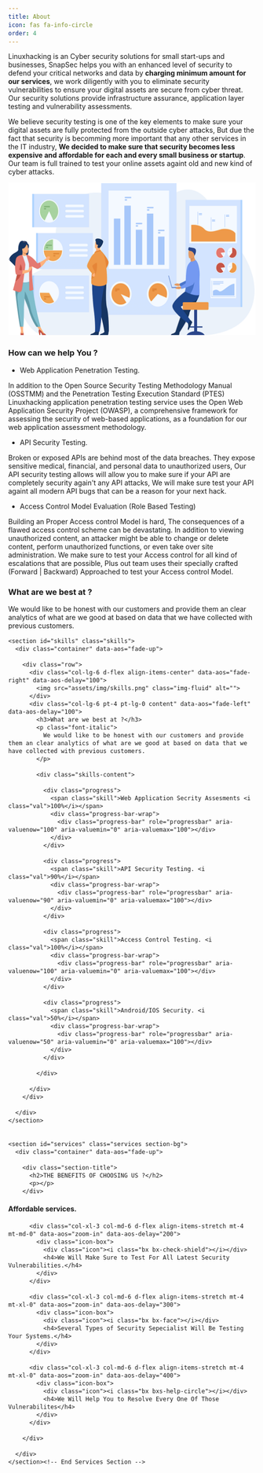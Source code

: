 ```yaml
---
title: About
icon: fas fa-info-circle
order: 4
---
```


Linuxhacking is an Cyber security solutions for small start-ups and businesses, SnapSec helps you with an enhanced level of security to defend your critical networks and data by **charging minimum amount for our services**, we work diligently with you to eliminate security vulnerabilities to ensure your digital assets are secure from cyber threat. Our security solutions provide infrastructure assurance, application layer testing and vulnerability assessments.

We believe security testing is one of the key elements to make sure your digital assets are fully protected from the outside cyber attacks, But due the fact that security is becomming more important that any other services in the IT industry, **We decided to make sure that security becomes less expensive and affordable for each and every small business or startup**. Our team is full trained to test your online assets againt old and new kind of cyber attacks.

![skills](/assets/img/favicons/skills.png)

### How can we help You ?

- Web Application Penetration Testing.

In addition to the Open Source Security Testing Methodology Manual (OSSTMM) and the Penetration Testing Execution Standard (PTES) Linuxhacking application penetration testing service uses the Open Web Application Security Project (OWASP), a comprehensive framework for assessing the security of web-based applications, as a foundation for our web application assessment methodology.

- API Security Testing.

Broken or exposed APIs are behind most of the data breaches. They expose sensitive medical, financial, and personal data to unauthorized users, Our API security testing allows will allow you to make sure if your API are completely security again't any API attacks, We will make sure test your API againt all modern API bugs that can be a reason for your next hack.

- Access Control Model Evaluation (Role Based Testing)

Building an Proper Access control Model is hard, The consequences of a flawed access control scheme can be devastating. In addition to viewing unauthorized content, an attacker might be able to change or delete content, perform unauthorized functions, or even take over site administration. We make sure to test your Access control for all kind of escalations that are possible, Plus out team uses their specially crafted (Forward | Backward) Approached to test your Access control Model.

### What are we best at ?

We would like to be honest with our customers and provide them an clear analytics of what are we good at based on data that we have collected with previous customers.


    <section id="skills" class="skills">
      <div class="container" data-aos="fade-up">

        <div class="row">
          <div class="col-lg-6 d-flex align-items-center" data-aos="fade-right" data-aos-delay="100">
            <img src="assets/img/skills.png" class="img-fluid" alt="">
          </div>
          <div class="col-lg-6 pt-4 pt-lg-0 content" data-aos="fade-left" data-aos-delay="100">
            <h3>What are we best at ?</h3>
            <p class="font-italic">
              We would like to be honest with our customers and provide them an clear analytics of what are we good at based on data that we have collected with previous customers.
            </p>

            <div class="skills-content">

              <div class="progress">
                <span class="skill">Web Application Secrity Assesments <i class="val">100%</i></span>
                <div class="progress-bar-wrap">
                  <div class="progress-bar" role="progressbar" aria-valuenow="100" aria-valuemin="0" aria-valuemax="100"></div>
                </div>
              </div>

              <div class="progress">
                <span class="skill">API Security Testing. <i class="val">90%</i></span>
                <div class="progress-bar-wrap">
                  <div class="progress-bar" role="progressbar" aria-valuenow="90" aria-valuemin="0" aria-valuemax="100"></div>
                </div>
              </div>

              <div class="progress">
                <span class="skill">Access Control Testing. <i class="val">100%</i></span>
                <div class="progress-bar-wrap">
                  <div class="progress-bar" role="progressbar" aria-valuenow="100" aria-valuemin="0" aria-valuemax="100"></div>
                </div>
              </div>

              <div class="progress">
                <span class="skill">Android/IOS Security. <i class="val">50%</i></span>
                <div class="progress-bar-wrap">
                  <div class="progress-bar" role="progressbar" aria-valuenow="50" aria-valuemin="0" aria-valuemax="100"></div>
                </div>
              </div>

            </div>

          </div>
        </div>

      </div>
    </section>
    
  
    <section id="services" class="services section-bg">
      <div class="container" data-aos="fade-up">

        <div class="section-title">
          <h2>THE BENEFITS OF CHOOSING US ?</h2>
          <p></p>
        </div>

   <div class="row">
          <div class="col-xl-3 col-md-6 d-flex align-items-stretch" data-aos="zoom-in" data-aos-delay="100">
            <div class="icon-box">
              <div class="icon"><i class="bx bxs-coin-stack"></i></div>
              <h4>Affordable services.</h4>
            </div>
          </div>

          <div class="col-xl-3 col-md-6 d-flex align-items-stretch mt-4 mt-md-0" data-aos="zoom-in" data-aos-delay="200">
            <div class="icon-box">
              <div class="icon"><i class="bx bx-check-shield"></i></div>
              <h4>We Will Make Sure to Test For All Latest Security Vulnerabilities.</h4>
            </div>
          </div>

          <div class="col-xl-3 col-md-6 d-flex align-items-stretch mt-4 mt-xl-0" data-aos="zoom-in" data-aos-delay="300">
            <div class="icon-box">
              <div class="icon"><i class="bx bx-face"></i></div>
              <h4>Several Types of Security Sepecialist Will Be Testing Your Systems.</h4>
            </div>
          </div>

          <div class="col-xl-3 col-md-6 d-flex align-items-stretch mt-4 mt-xl-0" data-aos="zoom-in" data-aos-delay="400">
            <div class="icon-box">
              <div class="icon"><i class="bx bxs-help-circle"></i></div>
              <h4>We Will Help You to Resolve Every One Of Those Vulnerabilites</h4>
            </div>
          </div>

        </div>

      </div>
    </section><!-- End Services Section -->
